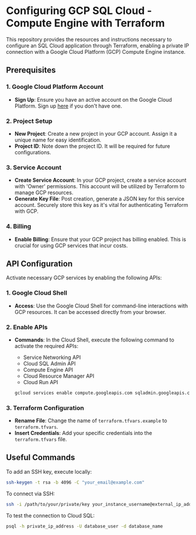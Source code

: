 # Configuring GCP SQL Cloud - Compute Engine with Terraform

This repository provides the resources and instructions necessary to configure an SQL Cloud application through Terraform, enabling a private IP connection with a Google Cloud Platform (GCP) Compute Engine instance.

## Prerequisites

### 1. Google Cloud Platform Account

- **Sign Up**: Ensure you have an active account on the Google Cloud Platform. Sign up [here](https://cloud.google.com/) if you don't have one.

### 2. Project Setup

- **New Project**: Create a new project in your GCP account. Assign it a unique name for easy identification.
- **Project ID**: Note down the project ID. It will be required for future configurations.

### 3. Service Account

- **Create Service Account**: In your GCP project, create a service account with 'Owner' permissions. This account will be utilized by Terraform to manage GCP resources.
- **Generate Key File**: Post creation, generate a JSON key for this service account. Securely store this key as it's vital for authenticating Terraform with GCP.

### 4. Billing

- **Enable Billing**: Ensure that your GCP project has billing enabled. This is crucial for using GCP services that incur costs.

## API Configuration

Activate necessary GCP services by enabling the following APIs:

### 1. Google Cloud Shell

- **Access**: Use the Google Cloud Shell for command-line interactions with GCP resources. It can be accessed directly from your browser.

### 2. Enable APIs

- **Commands**: In the Cloud Shell, execute the following command to activate the required APIs:

  - Service Networking API
  - Cloud SQL Admin API
  - Compute Engine API
  - Cloud Resource Manager API
  - Cloud Run API

  ```bash
  gcloud services enable compute.googleapis.com sqladmin.googleapis.com servicenetworking.googleapis.com
  ```

### 3. Terraform Configuration

- **Rename File**: Change the name of `terraform.tfvars.example` to `terraform.tfvars`.
- **Insert Credentials**: Add your specific credentials into the `terraform.tfvars` file.

## Useful Commands

To add an SSH key, execute locally:

```bash
ssh-keygen -t rsa -b 4096 -C "your_email@example.com"
```

To connect via SSH:

```bash
ssh -i /path/to/your/private/key your_instance_username@external_ip_address
```

To test the connection to Cloud SQL:

```bash
psql -h private_ip_address -U database_user -d database_name
```
